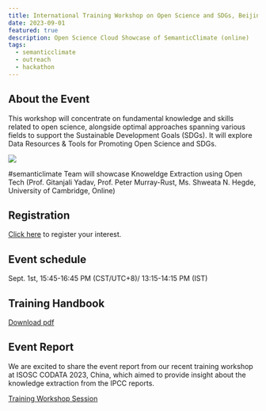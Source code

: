 ```yaml
---
title: International Training Workshop on Open Science and SDGs, Beijing, China
date: 2023-09-01
featured: true
description: Open Science Cloud Showcase of SemanticClimate (online)
tags:
  - semanticclimate
  - outreach
  - hackathon
---
```

## About the Event
This workshop will concentrate on fundamental knowledge and skills related to open science, alongside optimal approaches spanning various fields to support the Sustainable Development Goals (SDGs). It will explore Data Resources & Tools for Promoting Open Science and SDGs.  

<img src = "/p/static/img/CODATA-workshop.jpg">

#semanticlimate Team will showcase Knoweldge Extraction using Open Tech (Prof. Gitanjali Yadav, Prof. Peter Murray-Rust, Ms. Shweata N. Hegde, University of Cambridge, Online)

## Registration
[Click here](https://ostraining2023.casconf.cn/) to register your interest.

## Event schedule
Sept. 1st, 15:45-16:45 PM (CST/UTC+8)/ 13:15-14:15 PM (IST)

## Training Handbook
[Download pdf](https://github.com/petermr/semanticClimate/blob/main/codata_training_handbook_2023.pdf)

## Event Report
We are excited to share the event report from our recent training workshop at ISOSC CODATA 2023, China, which aimed to provide insight about the knowledge extraction from the IPCC reports.
<p><a href="../posts/ISOSC_event_report/">Training Workshop Session</a></p>

